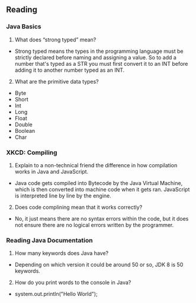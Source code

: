 ## Reading

### Java Basics

1. What does “strong typed” mean?
- Strong typed means the types in the programming language must be strictly declared before naming and assigning a value. So to add a number that's typed as a STR you must first convert it to an INT before adding it to another number typed as an INT.
2. What are the primitive data types?
- Byte
- Short
- Int
- Long
- Float
- Double
- Boolean
- Char

### XKCD: Compiling

1. Explain to a non-technical friend the difference in how compilation works in Java and JavaScript.
- Java code gets compiled into Bytecode by the Java Virtual Machine, which is then converted into machine code when it gets ran. JavaScript is interpreted line by line by the engine.
2. Does code complining mean that it works correctly?
- No, it just means there are no syntax errors within the code, but it does not ensure there are no logical errors written by the programmer.

### Reading Java Documentation

1. How many keywords does Java have?
- Depending on which version it could be around 50 or so, JDK 8 is 50 keywords.
2. How do you print words to the console in Java?
- system.out.println("Hello World");
